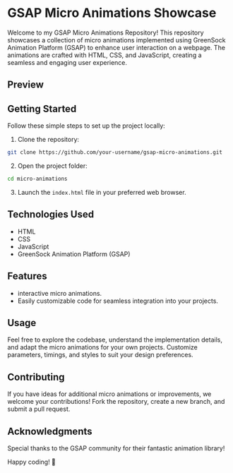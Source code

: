 # GSAP Micro Animations Showcase

Welcome to my GSAP Micro Animations Repository! This repository showcases a collection of micro animations implemented using GreenSock Animation Platform (GSAP) to enhance user interaction on a webpage. The animations are crafted with HTML, CSS, and JavaScript, creating a seamless and engaging user experience.

## Preview



## Getting Started

Follow these simple steps to set up the project locally:

1. Clone the repository:

```bash
git clone https://github.com/your-username/gsap-micro-animations.git
```

2. Open the project folder:

```bash
cd micro-animations
```

3. Launch the `index.html` file in your preferred web browser.

## Technologies Used

- HTML
- CSS
- JavaScript
- GreenSock Animation Platform (GSAP)

## Features

-  interactive micro animations.
- Easily customizable code for seamless integration into your projects.

## Usage

Feel free to explore the codebase, understand the implementation details, and adapt the micro animations for your own projects. Customize parameters, timings, and styles to suit your design preferences.

## Contributing

If you have ideas for additional micro animations or improvements, we welcome your contributions! Fork the repository, create a new branch, and submit a pull request.


## Acknowledgments

Special thanks to the GSAP community for their fantastic animation library!

Happy coding! 🚀
